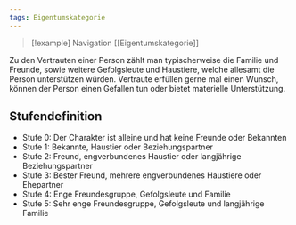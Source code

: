 ```yaml
---
tags: Eigentumskategorie
---
```

> [!example] Navigation 
>  [[Eigentumskategorie]]

Zu den Vertrauten einer Person zählt man typischerweise die Familie und Freunde, sowie weitere Gefolgsleute und Haustiere, welche allesamt die Person unterstützen würden. Vertraute erfüllen gerne mal einen Wunsch, können der Person einen Gefallen tun oder bietet materielle Unterstützung.


## Stufendefinition
- Stufe 0: Der Charakter ist alleine und hat keine Freunde oder Bekannten
- Stufe 1: Bekannte, Haustier oder Beziehungspartner
- Stufe 2: Freund, engverbundenes Haustier oder langjährige Beziehungspartner
- Stufe 3: Bester Freund, mehrere engverbundenes Haustiere oder Ehepartner
- Stufe 4: Enge Freundesgruppe, Gefolgsleute und Familie
- Stufe 5: Sehr enge Freundesgruppe, Gefolgsleute und langjährige Familie  